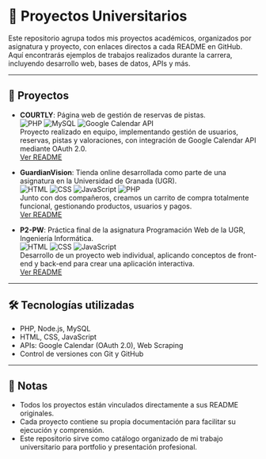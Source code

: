 # 🏫 Proyectos Universitarios

Este repositorio agrupa todos mis proyectos académicos, organizados por asignatura y proyecto, con enlaces directos a cada README en GitHub.  
Aquí encontrarás ejemplos de trabajos realizados durante la carrera, incluyendo desarrollo web, bases de datos, APIs y más.

---

## 📂 Proyectos

- **COURTLY**: Página web de gestión de reservas de pistas.  
  ![PHP](https://img.shields.io/badge/PHP-777BB4?style=flat&logo=php&logoColor=white) ![MySQL](https://img.shields.io/badge/MySQL-4479A1?style=flat&logo=mysql&logoColor=white) ![Google Calendar API](https://img.shields.io/badge/GoogleCalendar-4285F4?style=flat&logo=googlecalendar&logoColor=white)  
  Proyecto realizado en equipo, implementando gestión de usuarios, reservas, pistas y valoraciones, con integración de Google Calendar API mediante OAuth 2.0.  
  [Ver README](https://github.com/Pol3105/Courtly/blob/main/README_ES.md)

- **GuardianVision**: Tienda online desarrollada como parte de una asignatura en la Universidad de Granada (UGR).  
  ![HTML](https://img.shields.io/badge/HTML-E34F26?style=flat&logo=html5&logoColor=white) ![CSS](https://img.shields.io/badge/CSS-1572B6?style=flat&logo=css3&logoColor=white) ![JavaScript](https://img.shields.io/badge/JS-F7DF1E?style=flat&logo=javascript&logoColor=black) ![PHP](https://img.shields.io/badge/PHP-777BB4?style=flat&logo=php&logoColor=white)  
  Junto con dos compañeros, creamos un carrito de compra totalmente funcional, gestionando productos, usuarios y pagos.  
  [Ver README](https://github.com/Pol3105/GuardianVision/blob/main/README_ES.md)

- **P2-PW**: Práctica final de la asignatura Programación Web de la UGR, Ingeniería Informática.  
  ![HTML](https://img.shields.io/badge/HTML-E34F26?style=flat&logo=html5&logoColor=white) ![CSS](https://img.shields.io/badge/CSS-1572B6?style=flat&logo=css3&logoColor=white) ![JavaScript](https://img.shields.io/badge/JS-F7DF1E?style=flat&logo=javascript&logoColor=black)  
  Desarrollo de un proyecto web individual, aplicando conceptos de front-end y back-end para crear una aplicación interactiva.  
  [Ver README](https://github.com/Pol3105/PW_pe2/blob/main/README_ES.md)

---

## 🛠 Tecnologías utilizadas

- PHP, Node.js, MySQL  
- HTML, CSS, JavaScript  
- APIs: Google Calendar (OAuth 2.0), Web Scraping  
- Control de versiones con Git y GitHub  

---

## 📌 Notas

- Todos los proyectos están vinculados directamente a sus README originales.  
- Cada proyecto contiene su propia documentación para facilitar su ejecución y comprensión.  
- Este repositorio sirve como catálogo organizado de mi trabajo universitario para portfolio y presentación profesional.
